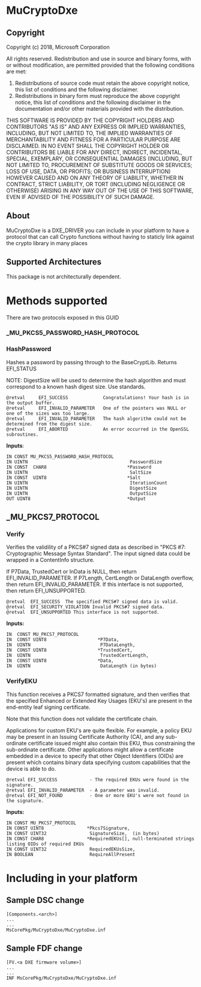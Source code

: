 # MuCryptoDxe

## Copyright

Copyright (c) 2018, Microsoft Corporation

All rights reserved. Redistribution and use in source and binary forms, with or
without modification, are permitted provided that the following conditions are
met:
1. Redistributions of source code must retain the above copyright notice, this
   list of conditions and the following disclaimer.
2. Redistributions in binary form must reproduce the above copyright notice,
   this list of conditions and the following disclaimer in the documentation
   and/or other materials provided with the distribution.

THIS SOFTWARE IS PROVIDED BY THE COPYRIGHT HOLDERS AND CONTRIBUTORS "AS IS" AND
ANY EXPRESS OR IMPLIED WARRANTIES, INCLUDING, BUT NOT LIMITED TO, THE IMPLIED
WARRANTIES OF MERCHANTABILITY AND FITNESS FOR A PARTICULAR PURPOSE ARE DISCLAIMED.
IN NO EVENT SHALL THE COPYRIGHT HOLDER OR CONTRIBUTORS BE LIABLE FOR ANY DIRECT,
INDIRECT, INCIDENTAL, SPECIAL, EXEMPLARY, OR CONSEQUENTIAL DAMAGES (INCLUDING,
BUT NOT LIMITED TO, PROCUREMENT OF SUBSTITUTE GOODS OR SERVICES; LOSS OF USE,
DATA, OR PROFITS; OR BUSINESS INTERRUPTION) HOWEVER CAUSED AND ON ANY THEORY OF
LIABILITY, WHETHER IN CONTRACT, STRICT LIABILITY, OR TORT (INCLUDING NEGLIGENCE
OR OTHERWISE) ARISING IN ANY WAY OUT OF THE USE OF THIS SOFTWARE, EVEN IF ADVISED
OF THE POSSIBILITY OF SUCH DAMAGE.

## About

MuCryptoDxe is a DXE_DRIVER you can include in your platform to have a protocol that can call Crypto functions without having to staticly link against the crypto library in many places

## Supported Architectures

This package is not architecturally dependent.

# Methods supported
There are two protocols exposed in this GUID
### _MU_PKCS5_PASSWORD_HASH_PROTOCOL 
### __HashPassword__
Hashes a password by passing through to the BaseCryptLib. Returns EFI_STATUS

NOTE: DigestSize will be used to determine the hash algorithm and must correspond to a known hash digest size. Use standards.

    @retval     EFI_SUCCESS             Congratulations! Your hash is in the output buffer.
    @retval     EFI_INVALID_PARAMETER   One of the pointers was NULL or one of the sizes was too large.
    @retval     EFI_INVALID_PARAMETER   The hash algorithm could not be determined from the digest size.
    @retval     EFI_ABORTED             An error occurred in the OpenSSL subroutines.

**Inputs**:

    IN CONST MU_PKCS5_PASSWORD_HASH_PROTOCOL
    IN UINTN                                      PasswordSize
    IN CONST  CHAR8                              *Password
    IN UINTN                                      SaltSize
    IN CONST  UINT8                              *Salt
    IN UINTN                                      IterationCount
    IN UINTN                                      DigestSize
    IN UINTN                                      OutputSize
    OUT UINT8                                    *Output    

## _MU_PKCS7_PROTOCOL
### Verify

Verifies the validility of a PKCS#7 signed data as described in "PKCS #7: Cryptographic Message Syntax Standard". The input signed data could be wrapped in a ContentInfo structure.

If P7Data, TrustedCert or InData is NULL, then return EFI_INVALID_PARAMETER.
If P7Length, CertLength or DataLength overflow, then return EFI_INVALID_PARAMETER.
If this interface is not supported, then return EFI_UNSUPPORTED.


    @retval  EFI_SUCCESS  The specified PKCS#7 signed data is valid.
    @retval  EFI_SECURITY_VIOLATION Invalid PKCS#7 signed data.
    @retval  EFI_UNSUPPORTED This interface is not supported.

**Inputs:**

    IN  CONST MU_PKCS7_PROTOCOL       
    IN  CONST UINT8                   *P7Data,
    IN  UINTN                          P7DataLength,
    IN  CONST UINT8                   *TrustedCert,
    IN  UINTN                          TrustedCertLength,
    IN  CONST UINT8                   *Data,
    IN  UINTN                          DataLength (in bytes)

### VerifyEKU

This function receives a PKCS7 formatted signature, and then verifies that the specified Enhanced or Extended Key Usages (EKU's) are present in the end-entity leaf signing certificate.

Note that this function does not validate the certificate chain.

Applications for custom EKU's are quite flexible.  For example, a policy EKU may be present in an Issuing Certificate Authority (CA), and any sub-ordinate certificate issued might also contain this EKU, thus constraining the sub-ordinate certificate.  Other applications might allow a certificate embedded in a device to specify that other Object Identifiers (OIDs) are present which contains binary data specifying custom capabilities that the device is able to do.

    @retval EFI_SUCCESS            - The required EKUs were found in the signature.
    @retval EFI_INVALID_PARAMETER  - A parameter was invalid.
    @retval EFI_NOT_FOUND          - One or more EKU's were not found in the signature.

**Inputs:**

    IN CONST MU_PKCS7_PROTOCOL    
    IN CONST UINT8                *Pkcs7Signature,
    IN CONST UINT32                SignatureSize,  (in bytes)
    IN CONST CHAR8                *RequiredEKUs[], null-terminated strings listing OIDs of required EKUs
    IN CONST UINT32                RequiredEKUsSize,
    IN BOOLEAN                     RequireAllPresent


# Including in your platform

## Sample DSC change
    [Components.<arch>]
    ...
    ...
    MsCorePkg/MuCryptoDxe/MuCryptoDxe.inf
    

## Sample FDF change

    [FV.<a DXE firmware volume>]
    ...
    ...
    INF MsCorePkg/MuCryptoDxe/MuCryptoDxe.inf
